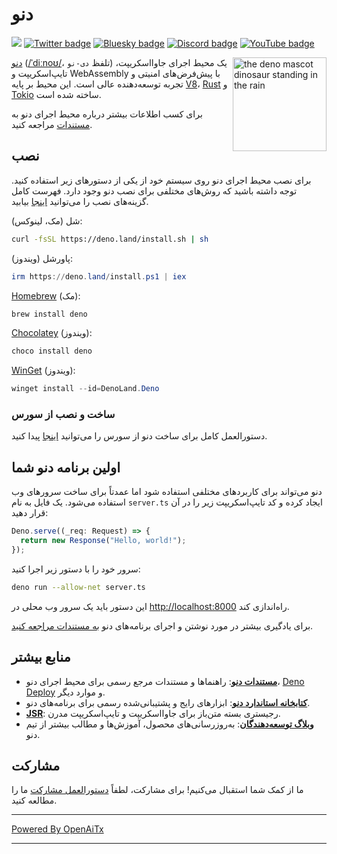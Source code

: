 # دنو

[![](https://img.shields.io/crates/v/deno.svg)](https://crates.io/crates/deno)
[![Twitter badge][]][Twitter link] [![Bluesky badge][]][Bluesky link]
[![Discord badge][]][Discord link] [![YouTube badge][]][YouTube link]

<img align="right" src="https://deno.land/logo.svg" height="150px" alt="the deno mascot dinosaur standing in the rain">

[دنو](https://deno.com)
([/ˈdiːnoʊ/](https://ipa-reader.com/?text=%CB%88di%CB%90no%CA%8A)، تلفظ
`دی-نو`) یک محیط اجرای جاوااسکریپت، تایپ‌اسکریپت و WebAssembly با پیش‌فرض‌های امنیتی و تجربه توسعه‌دهنده عالی است. این محیط بر پایه [V8](https://v8.dev/)،
[Rust](https://www.rust-lang.org/) و [Tokio](https://tokio.rs/) ساخته شده است.

برای کسب اطلاعات بیشتر درباره محیط اجرای دنو به
[مستندات](https://docs.deno.com/runtime/manual) مراجعه کنید.

## نصب

برای نصب محیط اجرای دنو روی سیستم خود از یکی از دستورهای زیر استفاده کنید. توجه داشته باشید که روش‌های مختلفی برای نصب دنو وجود دارد. فهرست کامل گزینه‌های نصب را می‌توانید
[اینجا](https://docs.deno.com/runtime/manual/getting_started/installation) بیابید.

شل (مک، لینوکس):

```sh
curl -fsSL https://deno.land/install.sh | sh
```

پاورشل (ویندوز):

```powershell
irm https://deno.land/install.ps1 | iex
```

[Homebrew](https://formulae.brew.sh/formula/deno) (مک):

```sh
brew install deno
```

[Chocolatey](https://chocolatey.org/packages/deno) (ویندوز):

```powershell
choco install deno
```

[WinGet](https://winstall.app/apps/DenoLand.Deno) (ویندوز):

```powershell
winget install --id=DenoLand.Deno
```

### ساخت و نصب از سورس

دستورالعمل کامل برای ساخت دنو از سورس را می‌توانید
[اینجا](https://github.com/denoland/deno/blob/main/.github/CONTRIBUTING.md#building-from-source) پیدا کنید.

## اولین برنامه دنو شما

دنو می‌تواند برای کاربردهای مختلفی استفاده شود اما عمدتاً برای ساخت سرورهای وب استفاده می‌شود. یک فایل به نام `server.ts` ایجاد کرده و کد تایپ‌اسکریپت زیر را در آن قرار دهید:

```ts
Deno.serve((_req: Request) => {
  return new Response("Hello, world!");
});
```

سرور خود را با دستور زیر اجرا کنید:

```sh
deno run --allow-net server.ts
```

این دستور باید یک سرور وب محلی در
[http://localhost:8000](http://localhost:8000)
راه‌اندازی کند.

برای یادگیری بیشتر در مورد نوشتن و اجرای برنامه‌های دنو
[به مستندات مراجعه کنید](https://docs.deno.com/runtime/manual).

## منابع بیشتر

- **[مستندات دنو](https://docs.deno.com)**: راهنماها و مستندات مرجع رسمی برای محیط اجرای دنو، [Deno Deploy](https://deno.com/deploy) و موارد دیگر.
- **[کتابخانه استاندارد دنو](https://jsr.io/@std)**: ابزارهای رایج و پشتیبانی‌شده رسمی برای برنامه‌های دنو.
- **[JSR](https://jsr.io/)**: رجیستری بسته متن‌باز برای جاوااسکریپت و تایپ‌اسکریپت مدرن.
- **[وبلاگ توسعه‌دهندگان](https://deno.com/blog)**: به‌روزرسانی‌های محصول، آموزش‌ها و مطالب بیشتر از تیم دنو.

## مشارکت

ما از کمک شما استقبال می‌کنیم! برای مشارکت، لطفاً
[دستورالعمل مشارکت](.github/CONTRIBUTING.md)
ما را مطالعه کنید.

[Build status - Cirrus]: https://github.com/denoland/deno/workflows/ci/badge.svg?branch=main&event=push
[Build status]: https://github.com/denoland/deno/actions
[Twitter badge]: https://img.shields.io/twitter/follow/deno_land.svg?style=social&label=Follow
[Twitter link]: https://twitter.com/intent/follow?screen_name=deno_land
[Bluesky badge]: https://img.shields.io/badge/Follow-whitesmoke?logo=bluesky
[Bluesky link]: https://bsky.app/profile/deno.land
[YouTube badge]: https://img.shields.io/youtube/channel/subscribers/UCqC2G2M-rg4fzg1esKFLFIw?style=social
[YouTube link]: https://www.youtube.com/@deno_land
[Discord badge]: https://img.shields.io/discord/684898665143206084?logo=discord&style=social
[Discord link]: https://discord.gg/deno

---

[Powered By OpenAiTx](https://github.com/OpenAiTx/OpenAiTx)

---